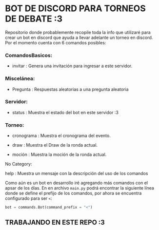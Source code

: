 # BOT DE DISCORD PARA TORNEOS DE DEBATE :3
Repositorio donde probablemente recopile toda la info que utilizaré para crear un bot en discord que ayuda a llevar adelante un torneo en discord.
Por el momento cuenta con 6 comandos posibles:

 ### ComandosBasicos:
 
 - invitar    : Genera una invitación para ingresar a este servidor.
   
### Miscelánea:

- Pregunta   : Respuestas aleatorias a una pregunta aleatoria

### Servidor:

- status     : Muestra el estado del bot en este servidor :3

### Torneo:

- cronograma : Muestra el cronograma del evento.

- draw       : Muestra el Draw de la ronda actual.

- moción    : Muestra la moción de la ronda actual.

 No Category:
 
 help      : Muestra un mensaje con la descripción del uso de los comandos


Como aún es un bot en desarrollo iré agregando más comandos con el apsar de los días.
En en archivo `main.py` podrá encontrar la siguiente línea donde se define el prefijo de los comandos, por ahora se encuentra configurado para ser `<`:
```python
bot = commands.Bot(command_prefix = "<")
```

## TRABAJANDO EN ESTE REPO :3
